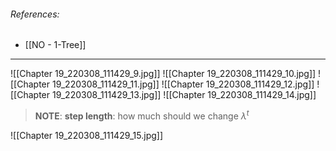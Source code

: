 ###### References:
- [[NO - 1-Tree]] 

---
![[Chapter 19_220308_111429_9.jpg]]
![[Chapter 19_220308_111429_10.jpg]]
![[Chapter 19_220308_111429_11.jpg]]
![[Chapter 19_220308_111429_12.jpg]]
![[Chapter 19_220308_111429_13.jpg]]
![[Chapter 19_220308_111429_14.jpg]]

> **NOTE**:
> **step length**: how much should we change $\lambda^t$

![[Chapter 19_220308_111429_15.jpg]]
